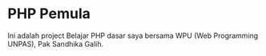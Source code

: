 # PHP Pemula

Ini adalah project Belajar PHP dasar saya bersama WPU (Web Programming UNPAS), Pak Sandhika Galih.
